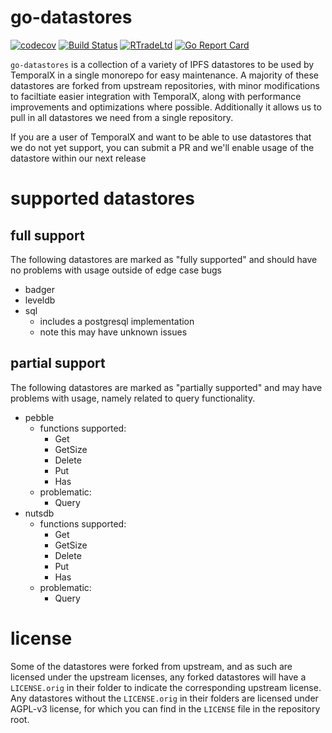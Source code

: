 # go-datastores

[![codecov](https://codecov.io/gh/RTradeLtd/go-datastores/branch/master/graph/badge.svg)](https://codecov.io/gh/RTradeLtd/go-datastores) [![Build Status](https://travis-ci.com/RTradeLtd/go-datastores.svg?branch=master)](https://travis-ci.com/RTradeLtd/go-datastores) [![RTradeLtd](https://circleci.com/gh/RTradeLtd/go-datastores.svg?style=shield)](https://app.circleci.com/pipelines/github/RTradeLtd/go-datastores) [![Go Report Card](https://goreportcard.com/badge/github.com/RTradeLtd/go-datastores)](https://goreportcard.com/report/github.com/RTradeLtd/go-datastores)


`go-datastores` is a collection of a variety of IPFS datastores to be used by TemporalX in a single monorepo for easy maintenance. A majority of these datastores are forked from upstream repositories, with minor modifications to faciltiate easier integration with TemporalX, along with performance improvements and optimizations where possible. Additionally it allows us to pull in all datastores we need from a single repository.

If you are a user of TemporalX and want to be able to use datastores that we do not yet support, you can submit a PR and we'll enable usage of the datastore within our next release

# supported datastores

## full support

The following datastores are marked as "fully supported" and should have no problems with usage outside of edge case bugs

* badger
* leveldb
* sql
  * includes a postgresql implementation
  * note this may have unknown issues

##  partial support

The following datastores are marked as "partially supported" and may have problems with usage, namely related to query functionality.

* pebble
  * functions supported:
    * Get
    * GetSize
    * Delete
    * Put
    * Has
  * problematic:
    * Query
* nutsdb
  * functions supported:
    * Get
    * GetSize
    * Delete
    * Put
    * Has
  * problematic:
    * Query

# license

Some of the datastores were forked from upstream, and as such are licensed under the upstream licenses, any forked datastores will have a `LICENSE.orig` in their folder to indicate the corresponding upstream license. Any datastores without the `LICENSE.orig` in their folders are licensed under AGPL-v3 license, for which you can find in the `LICENSE` file in the repository root.